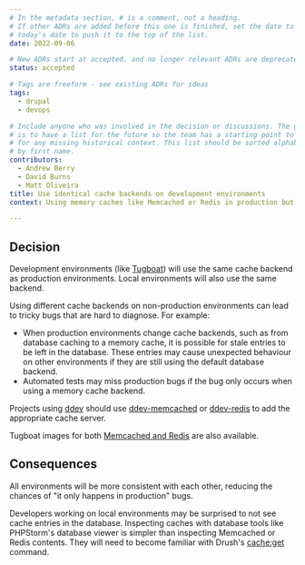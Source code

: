 ```yaml
---
# In the metadata section, # is a comment, not a heading.
# If other ADRs are added before this one is finished, set the date to
# today's date to push it to the top of the list.
date: 2022-09-06

# New ADRs start at accepted, and no longer relevant ADRs are deprecated.
status: accepted

# Tags are freeform - see existing ADRs for ideas
tags:
  - drupal
  - devops

# Include anyone who was involved in the decision or discussions. The goal
# is to have a list for the future so the team has a starting point to ask
# for any missing historical context. This list should be sorted alphabetically
# by first name.
contributors:
  - Andrew Berry
  - David Burns
  - Matt Oliveira
title: Use identical cache backends on development environments
context: Using memory caches like Memcached or Redis in production but not in development environments can lead to bugs and confusion.

---
```

## Decision

Development environments (like [Tugboat](https://tugboat.qa)) will use the same cache backend as production environments. Local environments will also use the same backend.

Using different cache backends on non-production environments can lead to tricky bugs that are hard to diagnose. For example:

- When production environments change cache backends, such as from database caching to a memory cache, it is possible for stale entries to be left in the database. These entries may cause unexpected behaviour on other environments if they are still using the default database backend.
- Automated tests may miss production bugs if the bug only occurs when using a memory cache backend.

Projects using [ddev](https://architecture.lullabot.com/adr/20211207-ddev-locals/) should use [ddev-memcached](https://github.com/drud/ddev-memcached) or [ddev-redis](https://github.com/drud/ddev-redis) to add the appropriate cache server.

Tugboat images for both [Memcached and Redis](https://docs.tugboatqa.com/reference/tugboat-images/) are also available.

##  Consequences

All environments will be more consistent with each other, reducing the chances of "it only happens in production" bugs.

Developers working on local environments may be surprised to not see cache entries in the database. Inspecting caches with database tools like PHPStorm's database viewer is simpler than inspecting Memcached or Redis contents. They will need to become familiar with Drush's [cache:get](https://www.drush.org/latest/commands/cache_get/) command.
